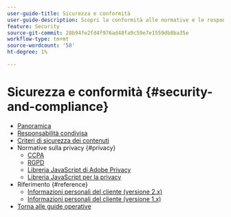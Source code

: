 ```yaml
---
user-guide-title: Sicurezza e conformità
user-guide-description: Scopri la conformità alle normative e le responsabilità degli esercenti per la gestione di un progetto Adobe Commerce sicuro.
feature: Security
source-git-commit: 28b94fe2fd4f976ad48fa9c59e7e1559db8ba35e
workflow-type: tm+mt
source-wordcount: '58'
ht-degree: 1%

---
```



# Sicurezza e conformità {#security-and-compliance}

- [Panoramica](overview.md)
- [Responsabilità condivisa](shared-responsibility.md)
- [Criteri di sicurezza dei contenuti](content-security-policy.md)
- Normative sulla privacy {#privacy}
   - [CCPA](privacy/ccpa.md)
   - [RGPD](privacy/gdpr.md)
   - [Libreria JavaScript di Adobe Privacy](privacy/adobe-javascript-library.md)
   - [Libreria JavaScript per la privacy](privacy/javascript-library.md)
- Riferimento {#reference}
   - [Informazioni personali del cliente (versione 2.x)](privacy/data-m2.md)
   - [Informazioni personali del cliente (versione 1.x)](privacy/data-m1.md)
- [Torna alle guide operative](https://experienceleague.adobe.com/docs/commerce-operations/operational-guides/home.html)
